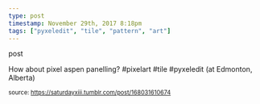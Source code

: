 ```yaml
---
type: post
timestamp: November 29th, 2017 8:18pm
tags: ["pyxeledit", "tile", "pattern", "art"]
---
```

post
<a href="https://www.instagram.com/p/BcGpv-inPfr/ "></a>
                                                                                          
How about pixel aspen panelling? #pixelart  #tile #pyxeledit  (at Edmonton, Alberta)
 
                                    
                
                
                
                
                                
<small>source: https://saturdayxiii.tumblr.com/post/168031610674</small>